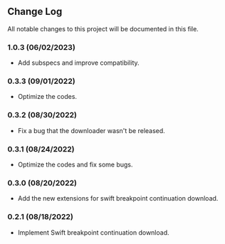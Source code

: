 ## Change Log

All notable changes to this project will be documented in this file.

### 1.0.3 (06/02/2023)

- Add subspecs and improve compatibility.

### 0.3.3 (09/01/2022)

- Optimize the codes.

### 0.3.2 (08/30/2022)

- Fix a bug that the downloader wasn't be released.

### 0.3.1 (08/24/2022)

- Optimize the codes and fix some bugs.

### 0.3.0 (08/20/2022)

- Add the new extensions for swift breakpoint continuation download.

### 0.2.1 (08/18/2022)

- Implement Swift breakpoint continuation download.
